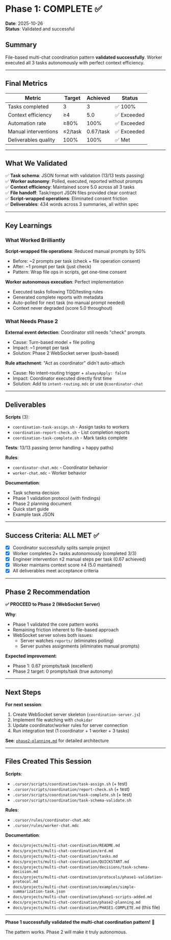 # Phase 1: COMPLETE ✅

**Date**: 2025-10-26  
**Status**: Validated and successful

## Summary

File-based multi-chat coordination pattern **validated successfully**. Worker executed all 3 tasks autonomously with perfect context efficiency.

---

## Final Metrics

| Metric               | Target  | Achieved  | Status      |
| -------------------- | ------- | --------- | ----------- |
| Tasks completed      | 3       | 3         | ✅ 100%     |
| Context efficiency   | ≥4      | 5.0       | ✅ Exceeded |
| Automation rate      | ≥80%    | 100%      | ✅ Exceeded |
| Manual interventions | ≤2/task | 0.67/task | ✅ Exceeded |
| Deliverables quality | 100%    | 100%      | ✅ Met      |

---

## What We Validated

✅ **Task schema**: JSON format with validation (13/13 tests passing)  
✅ **Worker autonomy**: Polled, executed, reported without prompts  
✅ **Context efficiency**: Maintained score 5.0 across all 3 tasks  
✅ **File handoff**: Task/report JSON files provided clear contract  
✅ **Script-wrapped operations**: Eliminated consent friction  
✅ **Deliverables**: 434 words across 3 summaries, all within spec

---

## Key Learnings

### What Worked Brilliantly

**Script-wrapped file operations**: Reduced manual prompts by 50%

- Before: ~2 prompts per task (check + file operation consent)
- After: ~1 prompt per task (just check)
- Pattern: Wrap file ops in scripts, get one-time consent

**Worker autonomous execution**: Perfect implementation

- Executed tasks following TDD/testing rules
- Generated complete reports with metadata
- Auto-polled for next task (no manual prompt needed)
- Context never degraded (score 5.0 throughout)

### What Needs Phase 2

**External event detection**: Coordinator still needs "check" prompts

- Cause: Turn-based model + file polling
- Impact: ~1 prompt per task
- Solution: Phase 2 WebSocket server (push-based)

**Rule attachment**: "Act as coordinator" didn't auto-attach

- Cause: No intent-routing trigger + `alwaysApply: false`
- Impact: Coordinator executed directly first time
- Solution: Add to `intent-routing.mdc` or use `@coordinator-chat`

---

## Deliverables

**Scripts** (3):

- `coordination-task-assign.sh` - Assign tasks to workers
- `coordination-report-check.sh` - List completion reports
- `coordination-task-complete.sh` - Mark tasks complete

**Tests**: 13/13 passing (error handling + happy paths)

**Rules**:

- `coordinator-chat.mdc` - Coordinator behavior
- `worker-chat.mdc` - Worker behavior

**Documentation**:

- Task schema decision
- Phase 1 validation protocol (with findings)
- Phase 2 planning document
- Quick start guide
- Example task JSON

---

## Success Criteria: ALL MET ✅

- [x] Coordinator successfully splits sample project
- [x] Worker completes 2+ tasks autonomously (completed 3/3)
- [x] Engineer intervention ≤2 manual steps per task (0.67 achieved)
- [x] Worker maintains context score ≥4 (5.0 maintained)
- [x] All deliverables meet acceptance criteria

---

## Phase 2 Recommendation

**✅ PROCEED to Phase 2 (WebSocket Server)**

**Why**:

- Phase 1 validated the core pattern works
- Remaining friction inherent to file-based approach
- WebSocket server solves both issues:
  - Server watches `reports/` (eliminates polling)
  - Server pushes assignments (eliminates manual prompts)

**Expected improvement**:

- Phase 1: 0.67 prompts/task (excellent)
- Phase 2 target: 0 prompts/task (true autonomy)

---

## Next Steps

**For next session**:

1. Create WebSocket server skeleton (`coordination-server.js`)
2. Implement file watching with `chokidar`
3. Update coordinator/worker rules for server connection
4. Run integration test (1 coordinator + 1 worker + 3 tasks)

**See**: [`phase2-planning.md`](./phase2-planning.md) for detailed architecture

---

## Files Created This Session

**Scripts**:

- `.cursor/scripts/coordination/task-assign.sh` (+ test)
- `.cursor/scripts/coordination/report-check.sh` (+ test)
- `.cursor/scripts/coordination/task-complete.sh` (+ test)
- `.cursor/scripts/coordination/task-schema-validate.sh`

**Rules**:

- `.cursor/rules/coordinator-chat.mdc`
- `.cursor/rules/worker-chat.mdc`

**Documentation**:

- `docs/projects/multi-chat-coordination/README.md`
- `docs/projects/multi-chat-coordination/erd.md`
- `docs/projects/multi-chat-coordination/tasks.md`
- `docs/projects/multi-chat-coordination/QUICKSTART.md`
- `docs/projects/multi-chat-coordination/decisions/task-schema-decision.md`
- `docs/projects/multi-chat-coordination/protocols/phase1-validation-protocol.md`
- `docs/projects/multi-chat-coordination/examples/simple-summarization-task.json`
- `docs/projects/multi-chat-coordination/phase1-scripts-added.md`
- `docs/projects/multi-chat-coordination/phase2-planning.md`
- `docs/projects/multi-chat-coordination/PHASE1-COMPLETE.md` (this file)

---

**Phase 1 successfully validated the multi-chat coordination pattern!** 🎉

The pattern works. Phase 2 will make it truly autonomous.
